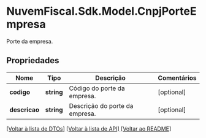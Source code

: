 # NuvemFiscal.Sdk.Model.CnpjPorteEmpresa
Porte da empresa.

## Propriedades

Nome | Tipo | Descrição | Comentários
------------ | ------------- | ------------- | -------------
**codigo** | **string** | Código do porte da empresa. | [optional] 
**descricao** | **string** | Descrição do porte da empresa. | [optional] 

[[Voltar à lista de DTOs]](../README.md#documentation-for-models) [[Voltar à lista de API]](../README.md#documentation-for-api-endpoints) [[Voltar ao README]](../README.md)


